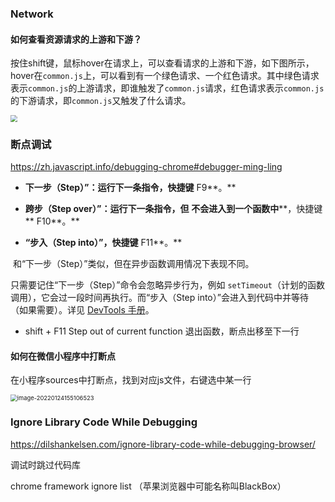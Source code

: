 ### Network

#### 如何查看资源请求的上游和下游？

按住shift键，鼠标hover在请求上，可以查看请求的上游和下游，如下图所示，hover在`common.js`上，可以看到有一个绿色请求、一个红色请求。其中绿色请求表示`common.js`的上游请求，即谁触发了`common.js`请求，红色请求表示`common.js`的下游请求，即`common.js`又触发了什么请求。

<img src="https://upload-images.jianshu.io/upload_images/1158202-038dbaa07c55b3d8.png?imageMogr2/auto-orient/strip|imageView2/2/w/1200/format/webp.png" style="zoom:67%;" />





### 断点调试

https://zh.javascript.info/debugging-chrome#debugger-ming-ling

- **下一步（Step）”：运行下一条指令，快捷键** F9**。**

- **跨步（Step over）”：运行下一条指令，但** **不会进入到一个函数中****，快捷键** F10**。**

- **“步入（Step into）”，快捷键** F11**。**

​	和“下一步（Step）”类似，但在异步函数调用情况下表现不同。

只需要记住“下一步（Step）”命令会忽略异步行为，例如 `setTimeout`（计划的函数调用），它会过一段时间再执行。而“步入（Step into）”会进入到代码中并等待（如果需要）。详见 [DevTools 手册](https://developers.google.com/web/updates/2018/01/devtools#async)。

- shift + F11 Step out of current function 退出函数，断点出移至下一行



#### 如何在微信小程序中打断点

在小程序sources中打断点，找到对应js文件，右键选中某一行

<img src="/Users/cheng/Library/Application Support/typora-user-images/image-20220124155106523.png" alt="image-20220124155106523" style="zoom:67%;" />







### Ignore Library Code While Debugging

https://dilshankelsen.com/ignore-library-code-while-debugging-browser/

调试时跳过代码库

chrome framework ignore list （苹果浏览器中可能名称叫BlackBox）

